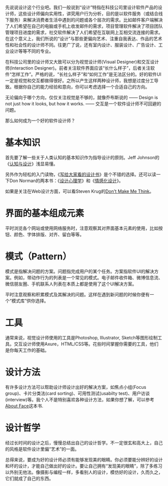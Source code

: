先说说设计这个行业吧。我们一般说到“设计”特指在科技公司里设计软件产品的设计师，这些设计师偏向实用性，讲究用户行为分析，目的是以软件服务（或结合线下服务）来解决消费者生活中遇到的问题或各个层次的需求。比如邮件客户端解决了人们希望在自己的电脑或手机上收发邮件的需求，项目管理软件解决了项目团队管理项目进度的需求，社交软件解决了人们希望在互联网上互相交流连接的需求。在这个意义上，我们所说的“设计”与那些更偏向艺术、注重自我表达、作品的艺术性和社会性的设计师不同。往更广了说，还有室内设计、服装设计、广告设计、工业设计等等不同的专业。

在科技公司里的设计师又大致可以分为视觉设计师(Visual Designer)和交互设计师(Interaction Designer)。前者关注软件界面应该“长什么样子”，后者关注软件“怎样工作”。严格的说，“长社么样子”和“如何工作”是无法区分的。好的软件UI一定是视觉和交互都做得很好。之所以产生这样两种设计师，我想是过度分工导致。根据你自己的能力经验和意向，你可以考虑选择一个合适自己的方向。

无论偏向于哪个方向，仅仅关注视觉是不够的，就像乔布斯说的 —— Design is not just how it looks, but how it works. —— 交互是一个软件设计师不可回避的问题。

那么如何成为一个好的软件设计师？

# 基本知识
首先要了解一些关于人类认知的基本知识作为指导设计的原则。Jeff Johnson的《[认知与设计](http://book.douban.com/subject/6792322/)》浅显易懂。

另外作为轻松的入门读物，《[写给大家看的设计书](http://book.douban.com/subject/3323633/)》是个不错的选择。还可以读一下Don Norman的两本书：《[设计心理学](http://book.douban.com/subject/4606471/)》和《[情感化设计](http://book.douban.com/subject/1314262/)》。

如果是关注在Web设计方面，可以看Steven Krug的[Don't Make Me Think](http://book.douban.com/subject/1827702/)。

# 界面的基本组成元素
平时浏览各个网站或使用网络服务时，注意观察其对界面基本元素的使用，比如按钮、颜色、字体排版、对齐、留白等等。

# 模式（Pattern）
模式是指解决问题的方案。问题指完成用户的某个任务。方案指软件UI的解决方案。例如，带动作行为的列表是一个常见的模式。电子邮件收件箱、微博信息流、微信朋友圈、手机联系人列表在本质上都是使用了这个UI解决方案。

平时注意观察和积累模式及其解决的问题。这样在遇到新问题的时候你便有一个“模式库”供你选择。

# 工具
通常来说，视觉设计师使用的工具是Photoshop, Illustrator, Sketch等图形绘制工具。交互设计师使用Axure，HTML/CSS等。花些时间掌握你需要的工具，他们是你每天工作的基础。

# 设计方法
有许多设计方法可以帮助设计师设计出好的解决方案，如焦点小组(Focus group)、卡片分类法(card sorting)、可用性测试(usabilty test)、用户访谈(interview)等。我个人不是特别喜欢各种设计方法，如果你想了解，可以参考[About Face](http://book.douban.com/subject/3279105/)这本书.

# 设计哲学
经过长时间的设计之后，慢慢总结出自己的设计哲学。不一定很玄和高大上，自己的风格是软件设计里偏“艺术”的一面。

总得来说，要成为好的设计师必须有能够发现美的眼睛。你必须要能分辨好的设计和坏的设计，才能自己做出好的设计。要让自己拥有“发现美的眼睛”，除了多练习以外别无他法。像摄影与编程一样，多看别人的设计，模仿好的设计，久而久之，它们就成了自己的东西。
